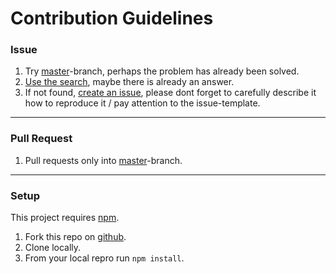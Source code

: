 # Contribution Guidelines

### Issue

 1. Try [master](https://github.com/Simonwep/selection/tree/master)-branch, perhaps the problem has already been solved.
 2. [Use the search](https://github.com/Simonwep/selection/search?type=Issues), maybe there is already an answer.
 3. If not found, [create an issue](https://github.com/Simonwep/selection/issues/new), please dont forget to carefully describe it how to reproduce it / pay attention to the issue-template.

***

### Pull Request

 1. Pull requests only into [master](https://github.com/Simonwep/selection/tree/master)-branch.

***

### Setup

This project requires [npm](https://nodejs.org/en/).
 
 1. Fork this repo on [github](https://github.com/Simonwep/selection).
 2. Clone locally.
 3. From your local repro run `npm install`.

